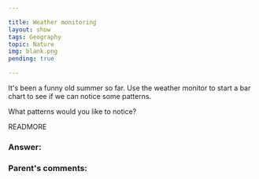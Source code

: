 ```yaml
---

title: Weather monitoring
layout: show
tags: Geography
topic: Nature
img: blank.png
pending: true

---
```


It's been a funny old summer so far. Use the weather monitor to start a bar chart to see if we can notice some patterns.

What patterns would you like to notice?

READMORE

### Answer:

### Parent's comments:
